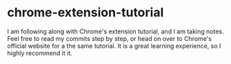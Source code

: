 # chrome-extension-tutorial
I am following along with Chrome's extension tutorial, and I am taking notes. Feel free to read my commits step by step, or head on over to Chrome's official website for a the same tutorial. It is a great learning experience, so I highly recommend it it.
